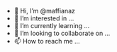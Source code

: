 - 👋 Hi, I’m @maffianaz
- 👀 I’m interested in ...
- 🌱 I’m currently learning ...
- 💞️ I’m looking to collaborate on ...
- 📫 How to reach me ...

<!---
maffianaz/maffianaz is a ✨ special ✨ repository because its `README.md` (this file) appears on your GitHub profile.
You can click the Preview link to take a look at your changes.
--->
